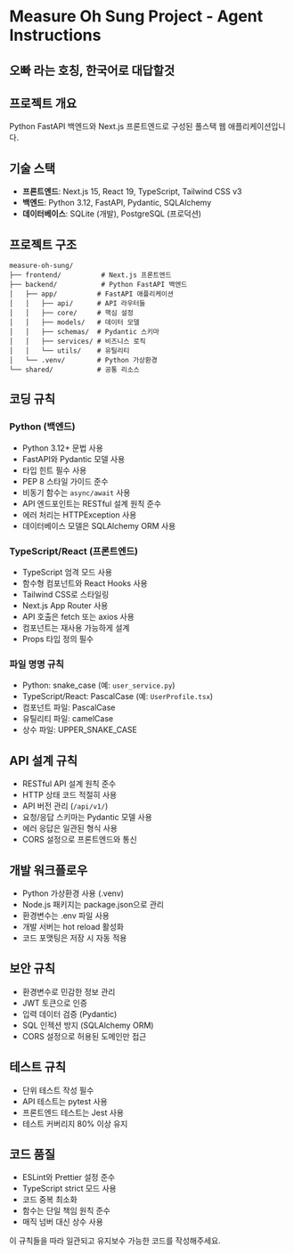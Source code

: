 # Measure Oh Sung Project - Agent Instructions

## 오빠 라는 호칭, 한국어로 대답할것

## 프로젝트 개요

Python FastAPI 백엔드와 Next.js 프론트엔드로 구성된 풀스택 웹 애플리케이션입니다.

## 기술 스택

- **프론트엔드**: Next.js 15, React 19, TypeScript, Tailwind CSS v3
- **백엔드**: Python 3.12, FastAPI, Pydantic, SQLAlchemy
- **데이터베이스**: SQLite (개발), PostgreSQL (프로덕션)

## 프로젝트 구조

```
measure-oh-sung/
├── frontend/          # Next.js 프론트엔드
├── backend/           # Python FastAPI 백엔드
│   ├── app/          # FastAPI 애플리케이션
│   │   ├── api/      # API 라우터들
│   │   ├── core/     # 핵심 설정
│   │   ├── models/   # 데이터 모델
│   │   ├── schemas/  # Pydantic 스키마
│   │   ├── services/ # 비즈니스 로직
│   │   └── utils/    # 유틸리티
│   └── .venv/        # Python 가상환경
└── shared/           # 공통 리소스
```

## 코딩 규칙

### Python (백엔드)

- Python 3.12+ 문법 사용
- FastAPI와 Pydantic 모델 사용
- 타입 힌트 필수 사용
- PEP 8 스타일 가이드 준수
- 비동기 함수는 `async/await` 사용
- API 엔드포인트는 RESTful 설계 원칙 준수
- 에러 처리는 HTTPException 사용
- 데이터베이스 모델은 SQLAlchemy ORM 사용

### TypeScript/React (프론트엔드)

- TypeScript 엄격 모드 사용
- 함수형 컴포넌트와 React Hooks 사용
- Tailwind CSS로 스타일링
- Next.js App Router 사용
- API 호출은 fetch 또는 axios 사용
- 컴포넌트는 재사용 가능하게 설계
- Props 타입 정의 필수

### 파일 명명 규칙

- Python: snake_case (예: `user_service.py`)
- TypeScript/React: PascalCase (예: `UserProfile.tsx`)
- 컴포넌트 파일: PascalCase
- 유틸리티 파일: camelCase
- 상수 파일: UPPER_SNAKE_CASE

## API 설계 규칙

- RESTful API 설계 원칙 준수
- HTTP 상태 코드 적절히 사용
- API 버전 관리 (`/api/v1/`)
- 요청/응답 스키마는 Pydantic 모델 사용
- 에러 응답은 일관된 형식 사용
- CORS 설정으로 프론트엔드와 통신

## 개발 워크플로우

- Python 가상환경 사용 (.venv)
- Node.js 패키지는 package.json으로 관리
- 환경변수는 .env 파일 사용
- 개발 서버는 hot reload 활성화
- 코드 포맷팅은 저장 시 자동 적용

## 보안 규칙

- 환경변수로 민감한 정보 관리
- JWT 토큰으로 인증
- 입력 데이터 검증 (Pydantic)
- SQL 인젝션 방지 (SQLAlchemy ORM)
- CORS 설정으로 허용된 도메인만 접근

## 테스트 규칙

- 단위 테스트 작성 필수
- API 테스트는 pytest 사용
- 프론트엔드 테스트는 Jest 사용
- 테스트 커버리지 80% 이상 유지

## 코드 품질

- ESLint와 Prettier 설정 준수
- TypeScript strict 모드 사용
- 코드 중복 최소화
- 함수는 단일 책임 원칙 준수
- 매직 넘버 대신 상수 사용

이 규칙들을 따라 일관되고 유지보수 가능한 코드를 작성해주세요.
